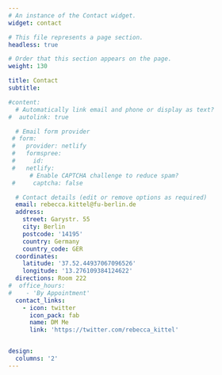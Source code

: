 ```yaml
---
# An instance of the Contact widget.
widget: contact

# This file represents a page section.
headless: true

# Order that this section appears on the page.
weight: 130

title: Contact
subtitle:

#content:
  # Automatically link email and phone or display as text?
#  autolink: true

  # Email form provider
 # form:
 #   provider: netlify
 #   formspree:
 #     id:
 #   netlify:
      # Enable CAPTCHA challenge to reduce spam?
 #     captcha: false

  # Contact details (edit or remove options as required)
  email: rebecca.kittel@fu-berlin.de
  address:
    street: Garystr. 55
    city: Berlin
    postcode: '14195'
    country: Germany
    country_code: GER
  coordinates:
    latitude: '37.52.44937067096526'
    longitude: '13.276109384124622'
  directions: Room 222
#  office_hours:
#    - 'By Appointment'
  contact_links:
    - icon: twitter
      icon_pack: fab
      name: DM Me
      link: 'https://twitter.com/rebecca_kittel'


design:
  columns: '2'
---
```

